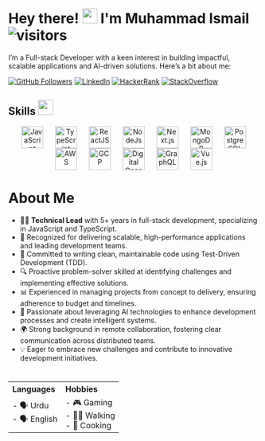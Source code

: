 # Hey there! <img src="https://raw.githubusercontent.com/MartinHeinz/MartinHeinz/master/wave.gif" width="30px"> I'm **Muhammad Ismail** ![visitors](https://komarev.com/ghpvc/?username=ismi29ch)

I’m a Full-stack Developer with a keen interest in building impactful, scalable applications and AI-driven solutions. Here’s a bit about me:

[![GitHub Followers](https://img.shields.io/github/followers/ismi29ch?label=Follow&logo=github&style=for-the-badge)](https://github.com/ismi29ch)
[![LinkedIn](https://img.shields.io/twitter/url?color=blue&label=LinkedIn&logo=linkedin&style=for-the-badge&url=https%3A%2F%2Fwww.linkedin.com%2Fin%2Fmrismich%2F)](https://www.linkedin.com/in/mrismich/)
[![HackerRank](https://img.shields.io/twitter/url?label=HackerRank&logo=Hackerrank&style=for-the-badge&url=https%3A%2F%2Fwww.hackerrank.com%2Fmrismich)](https://www.hackerrank.com/mrismich)
[![StackOverflow](https://img.shields.io/twitter/url?color=blue&label=StackOverflow&logo=stackoverflow&style=for-the-badge&url=https%3A%2F%2Fstackoverflow.com%2Fusers%2F7717403%2Fismail-ch%3Ftab%3Dprofile)](https://stackoverflow.com/users/7717403/ismail-ch?tab=profile)


## Skills <img src="https://media2.giphy.com/media/QssGEmpkyEOhBCb7e1/giphy.gif?cid=ecf05e47a0n3gi1bfqntqmob8g9aid1oyj2wr3ds3mg700bl&rid=giphy.gif" width="30px">

<p align="center">
  <img width="44px" align="center" src="https://cdn.jsdelivr.net/gh/devicons/devicon/icons/javascript/javascript-original.svg" title="JavaScript" style="margin: 0 10px;">
  <img width="44px" align="center" src="https://cdn.jsdelivr.net/gh/devicons/devicon/icons/typescript/typescript-original.svg" title="TypeScript" style="margin: 0 10px;">
  <img width="44px" align="center" src="https://cdn.jsdelivr.net/gh/devicons/devicon/icons/react/react-original.svg" title="ReactJS" style="margin: 0 10px;">
  <img width="44px" align="center" src="https://cdn.jsdelivr.net/gh/devicons/devicon/icons/nodejs/nodejs-original.svg" title="NodeJs" style="margin: 0 10px;">
  <img width="44px" align="center" src="https://cdn.jsdelivr.net/gh/devicons/devicon/icons/nextjs/nextjs-original.svg" title="Next.js" style="margin: 0 10px;">
  <img width="44px" align="center" src="https://cdn.jsdelivr.net/gh/devicons/devicon/icons/mongodb/mongodb-original.svg" title="MongoDB" style="margin: 0 10px;">
  <img width="44px" align="center" src="https://cdn.jsdelivr.net/gh/devicons/devicon/icons/postgresql/postgresql-original.svg" title="PostgreSQL" style="margin: 0 10px;">
    <img width="44px" align="center" src="https://raw.githubusercontent.com/rahulbanerjee26/githubAboutMeGenerator/main/icons/aws.svg" title="AWS"  style="margin: 0 10px;">
  <img width="44px" align="center" src="https://cdn.jsdelivr.net/gh/devicons/devicon/icons/googlecloud/googlecloud-original.svg" title="GCP" style="margin: 0 10px;">
  <img width="44px" align="center" src="https://cdn.jsdelivr.net/gh/devicons/devicon/icons/digitalocean/digitalocean-original.svg" title="Digital Ocean" style="margin: 0 10px;">
  <img width="44px" align="center" src="https://cdn.jsdelivr.net/gh/devicons/devicon/icons/graphql/graphql-plain.svg" title="GraphQL" style="margin: 0 10px;">
  <img width="44px" align="center" src="https://cdn.jsdelivr.net/gh/devicons/devicon/icons/vuejs/vuejs-original.svg" title="Vue.js" style="margin: 0 10px;">
</p>

</p>

# About Me

- 👨‍💻 **Technical Lead** with 5+ years in full-stack development, specializing in JavaScript and TypeScript.  
- 🚀 Recognized for delivering scalable, high-performance applications and leading development teams.  
- 🧹 Committed to writing clean, maintainable code using Test-Driven Development (TDD).  
- 🔍 Proactive problem-solver skilled at identifying challenges and implementing effective solutions.  
- 📊 Experienced in managing projects from concept to delivery, ensuring adherence to budget and timelines.  
- 🤖 Passionate about leveraging AI technologies to enhance development processes and create intelligent systems.  
- 🌍 Strong background in remote collaboration, fostering clear communication across distributed teams.  
- 💡 Eager to embrace new challenges and contribute to innovative development initiatives.

# 

<table>
  <tr>
    <th style="text-align: left;">Languages</th>
    <th style="text-align: left;">Hobbies</th>
  </tr>
  <tr>
    <td>
      - 🗣️ Urdu<br>
      - 🗣️ English
    </td>
    <td>
      - 🎮 Gaming<br>
      - 🚶‍♂️ Walking<br>
      - 🍳 Cooking
    </td>
  </tr>
</table>



